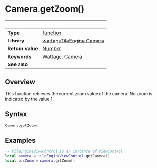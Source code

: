 # Camera.getZoom()

|                      | &nbsp;
| -------------------- | ---------------------------------------------------------------
| __Type__             | [function](http://docs.coronalabs.com/api/type/Function.html)
| __Library__          | [wattageTileEngine.Camera](type_camera.markdown)
| __Return value__     | [Number](https://docs.coronalabs.com/api/type/Number.html)
| __Keywords__         | Wattage, Camera
| __See also__         |


## Overview

This function retrieves the current zoom value of the camera.  No zoom
is indicated by the value 1.


## Syntax

	Camera.getZoom()

## Examples

``````lua
-- tileEngineViewControl is an instance of ViewControl
local camera = tileEngineViewControl.getCamera()
local curZoom = camera.getZoom()
``````
